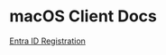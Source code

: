 # macOS Client Docs

[Entra ID Registration](https://github.com/pewtrusts/endpointDocs/blob/main/macOS/Entra%20Registration/ReadMe.md)
